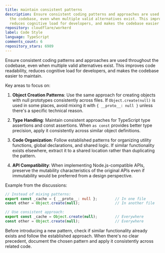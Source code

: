 ```yaml
---
title: maintain consistent patterns
description: Ensure consistent coding patterns and approaches are used throughout
  the codebase, even when multiple valid alternatives exist. This improves code readability,
  reduces cognitive load for developers, and makes the codebase easier to maintain.
repository: cloudflare/workerd
label: Code Style
language: TypeScript
comments_count: 6
repository_stars: 6989
---
```


Ensure consistent coding patterns and approaches are used throughout the codebase, even when multiple valid alternatives exist. This improves code readability, reduces cognitive load for developers, and makes the codebase easier to maintain.

Key areas to focus on:

1. **Object Creation Patterns**: Use the same approach for creating objects with null prototypes consistently across files. If `Object.create(null)` is used in some places, avoid mixing it with `{ __proto__: null }` unless there's a specific technical reason.

2. **Type Handling**: Maintain consistent approaches for TypeScript type assertions and const assertions. When `as const` provides better type precision, apply it consistently across similar object definitions.

3. **Code Organization**: Follow established patterns for organizing utility functions, global declarations, and shared logic. If similar functionality exists elsewhere, extract it to a shared location rather than duplicating the pattern.

4. **API Compatibility**: When implementing Node.js-compatible APIs, preserve the mutability characteristics of the original APIs even if immutability would be preferred from a design perspective.

Example from the discussions:
```typescript
// Instead of mixing patterns:
export const _cache = { __proto__: null };        // In one file
const other = Object.create(null);                // In another file

// Use consistent approach:
export const _cache = Object.create(null);        // Everywhere
const other = Object.create(null);                // Everywhere
```

Before introducing a new pattern, check if similar functionality already exists and follow the established approach. When there's no clear precedent, document the chosen pattern and apply it consistently across related code.